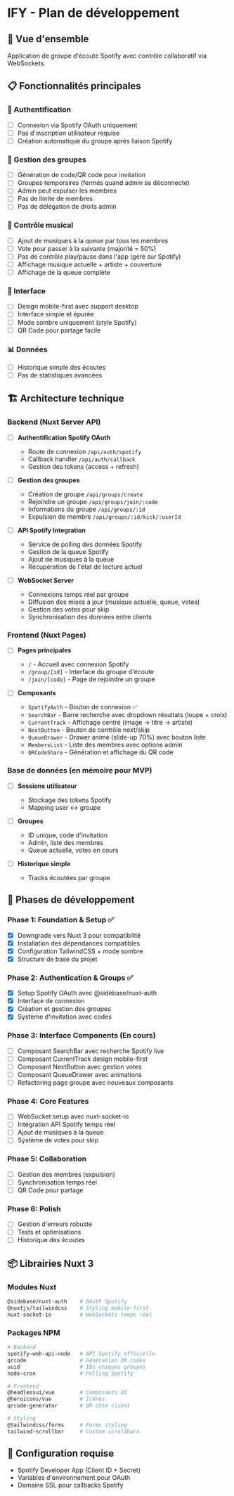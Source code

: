 # IFY - Plan de développement

## 🎯 Vue d'ensemble
Application de groupe d'écoute Spotify avec contrôle collaboratif via WebSockets.

## 📋 Fonctionnalités principales

### 🔐 Authentification
- [ ] Connexion via Spotify OAuth uniquement
- [ ] Pas d'inscription utilisateur requise
- [ ] Création automatique du groupe après liaison Spotify

### 👥 Gestion des groupes
- [ ] Génération de code/QR code pour invitation
- [ ] Groupes temporaires (fermés quand admin se déconnecte)
- [ ] Admin peut expulser les membres
- [ ] Pas de limite de membres
- [ ] Pas de délégation de droits admin

### 🎵 Contrôle musical
- [ ] Ajout de musiques à la queue par tous les membres
- [ ] Vote pour passer à la suivante (majorité = 50%)
- [ ] Pas de contrôle play/pause dans l'app (géré sur Spotify)
- [ ] Affichage musique actuelle + artiste + couverture
- [ ] Affichage de la queue complète

### 🎨 Interface
- [ ] Design mobile-first avec support desktop
- [ ] Interface simple et épurée
- [ ] Mode sombre uniquement (style Spotify)
- [ ] QR Code pour partage facile

### 📊 Données
- [ ] Historique simple des écoutes
- [ ] Pas de statistiques avancées

## 🏗️ Architecture technique

### Backend (Nuxt Server API)
- [ ] **Authentification Spotify OAuth**
  - Route de connexion `/api/auth/spotify`
  - Callback handler `/api/auth/callback`
  - Gestion des tokens (access + refresh)

- [ ] **Gestion des groupes**
  - Création de groupe `/api/groups/create`
  - Rejoindre un groupe `/api/groups/join/:code`
  - Informations du groupe `/api/groups/:id`
  - Expulsion de membre `/api/groups/:id/kick/:userId`

- [ ] **API Spotify Integration**
  - Service de polling des données Spotify
  - Gestion de la queue Spotify
  - Ajout de musiques à la queue
  - Récupération de l'état de lecture actuel

- [ ] **WebSocket Server**
  - Connexions temps réel par groupe
  - Diffusion des mises à jour (musique actuelle, queue, votes)
  - Gestion des votes pour skip
  - Synchronisation des données entre clients

### Frontend (Nuxt Pages)
- [ ] **Pages principales**
  - `/` - Accueil avec connexion Spotify
  - `/group/[id]` - Interface du groupe d'écoute
  - `/join/[code]` - Page de rejoindre un groupe

- [ ] **Composants**
  - `SpotifyAuth` - Bouton de connexion ✅
  - `SearchBar` - Barre recherche avec dropdown résultats (loupe + croix)
  - `CurrentTrack` - Affichage centré (image → titre → artiste)
  - `NextButton` - Bouton de contrôle next/skip
  - `QueueDrawer` - Drawer animé (slide-up 70%) avec bouton liste
  - `MembersList` - Liste des membres avec options admin
  - `QRCodeShare` - Génération et affichage du QR code

### Base de données (en mémoire pour MVP)
- [ ] **Sessions utilisateur**
  - Stockage des tokens Spotify
  - Mapping user ↔ groupe

- [ ] **Groupes**
  - ID unique, code d'invitation
  - Admin, liste des membres
  - Queue actuelle, votes en cours

- [ ] **Historique simple**
  - Tracks écoutées par groupe

## 🚀 Phases de développement

### Phase 1: Foundation & Setup ✅
- [x] Downgrade vers Nuxt 3 pour compatibilité
- [x] Installation des dépendances compatibles
- [x] Configuration TailwindCSS + mode sombre
- [x] Structure de base du projet

### Phase 2: Authentication & Groups ✅
- [x] Setup Spotify OAuth avec @sidebase/nuxt-auth
- [x] Interface de connexion
- [x] Création et gestion des groupes
- [x] Système d'invitation avec codes

### Phase 3: Interface Components (En cours)
- [ ] Composant SearchBar avec recherche Spotify live
- [ ] Composant CurrentTrack design mobile-first
- [ ] Composant NextButton avec gestion votes
- [ ] Composant QueueDrawer avec animations
- [ ] Refactoring page groupe avec nouveaux composants

### Phase 4: Core Features
- [ ] WebSocket setup avec nuxt-socket-io
- [ ] Intégration API Spotify temps réel
- [ ] Ajout de musiques à la queue
- [ ] Système de votes pour skip

### Phase 5: Collaboration
- [ ] Gestion des membres (expulsion)
- [ ] Synchronisation temps réel
- [ ] QR Code pour partage

### Phase 6: Polish
- [ ] Gestion d'erreurs robuste
- [ ] Tests et optimisations
- [ ] Historique des écoutes

## 📦 Librairies Nuxt 3

### Modules Nuxt
```bash
@sidebase/nuxt-auth    # OAuth Spotify
@nuxtjs/tailwindcss    # Styling mobile-first
nuxt-socket-io         # WebSockets temps réel
```

### Packages NPM
```bash
# Backend
spotify-web-api-node   # API Spotify officielle
qrcode                 # Génération QR codes
uuid                   # IDs uniques groupes
node-cron              # Polling Spotify

# Frontend
@headlessui/vue        # Composants UI
@heroicons/vue         # Icônes
qrcode-generator       # QR côté client

# Styling
@tailwindcss/forms     # Forms styling
tailwind-scrollbar     # Custom scrollbars
```

## 🔧 Configuration requise
- Spotify Developer App (Client ID + Secret)
- Variables d'environnement pour OAuth
- Domaine SSL pour callbacks Spotify